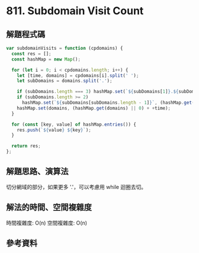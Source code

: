 # 811. Subdomain Visit Count

## 解題程式碼

```javascript
var subdomainVisits = function (cpdomains) {
  const res = [];
  const hashMap = new Map();

  for (let i = 0; i < cpdomains.length; i++) {
    let [time, domains] = cpdomains[i].split(' ');
    let subDomains = domains.split('.');

    if (subDomains.length === 3) hashMap.set(`${subDomains[1]}.${subDomains[2]}`, (hashMap.get(`${subDomains[1]}.${subDomains[2]}`) || 0) + +time);
    if (subDomains.length >= 2)
      hashMap.set(`${subDomains[subDomains.length - 1]}`, (hashMap.get(`${subDomains[subDomains.length - 1]}`) || 0) + +time);
    hashMap.set(domains, (hashMap.get(domains) || 0) + +time);
  }

  for (const [key, value] of hashMap.entries()) {
    res.push(`${value} ${key}`);
  }

  return res;
};
```

## 解題思路、演算法

切分網域的部分，如果更多 '.'，可以考慮用 while 迴圈去切。

## 解法的時間、空間複雜度

時間複雜度: O(n)
空間複雜度: O(n)

## 參考資料
